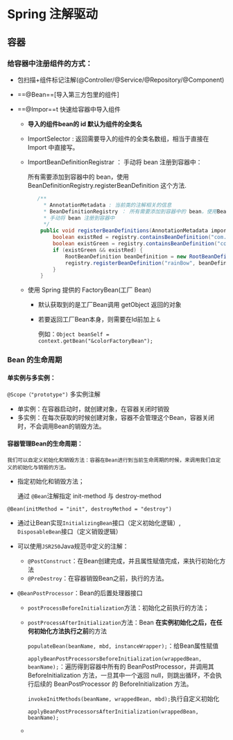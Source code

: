 # Spring 注解驱动

## 容器

### 给容器中注册组件的方式：

* 包扫描+组件标记注解(@Controller/@Service/@Repository/@Component)

* ==@Bean==[导入第三方包里的组件]

* ==@Impor==t 快速给容器中导入组件

  * **导入的组件bean的 id 默认为组件的全类名**

  * ImportSelector : 返回需要导入的组件的全类名数组，相当于直接在 Import 中直接写。

  * ImportBeanDefinitionRegistrar ： 手动将 bean 注册到容器中：

    所有需要添加到容器中的 bean，使用 BeanDefinitionRegistry.registerBeanDefinition 这个方法.

    ```java
       /**
         * AnnotationMetadata : 当前类的注解相关的信息
         * BeanDefinitionRegistry ： 所有需要添加到容器中的 bean，使用BeanDefinitionRegistry.registerBeanDefinition 这个方法
         * 手动将 bean 注册到容器中
         */
        public void registerBeanDefinitions(AnnotationMetadata importingClassMetadata, BeanDefinitionRegistry registry) {
            boolean existRed = registry.containsBeanDefinition("com.atguigu.bean.Red");
            boolean existGreen = registry.containsBeanDefinition("com.atguigu.bean.Green");
            if (existGreen && existRed) {
                RootBeanDefinition beanDefinition = new RootBeanDefinition(RainBow.class);
                registry.registerBeanDefinition("rainBow", beanDefinition);
            }
        }
    ```

  * 使用 Spring 提供的 FactoryBean(工厂 Bean)

    * 默认获取到的是工厂Bean调用 getObject 返回的对象

    * 若要返回工厂Bean本身，则需要在Id前加上 `&`

       例如：`Object beanSelf = context.getBean("&colorFactoryBean");`

### Bean 的生命周期

####  单实例与多实例：

`@Scope（"prototype")` 多实例注解

*  单实例：在容器启动时，就创建对象，在容器关闭时销毁
*  多实例：在每次获取的时候创建对象，容器不会管理这个Bean，容器关闭时，不会调用Bean的销毁方法。

#### 容器管理Bean的生命周期：

	我们可以自定义初始化和销毁方法：容器在Bean进行到当前生命周期的时候，来调用我们自定		义的初始化与销毁的方法。

*  指定初始化和销毁方法；

  	通过 `@Bean`注解指定 init-method 与 destroy-method

  `@Bean(initMethod = "init", destroyMethod = "destroy")`

* 通过让Bean实现`InitializingBean`接口（定义初始化逻辑）, `DisposableBean`接口（定义销毁逻辑）

* 可以使用`JSR250`Java规范中定义的注解：

  * `@PostConstruct`：在Bean创建完成，并且属性赋值完成，来执行初始化方法
  * `@PreDestroy`：在容器销毁Bean之前，执行的方法。

* `@BeanPostProcessor`：Bean的后置处理器接口

  * `postProcessBeforeInitialization`方法：初始化之前执行的方法；

  * `postProcessAfterInitialization`方法：Bean **在实例初始化之后，在任何初始化方法执行之前**的方法

    `populateBean(beanName, mbd, instanceWrapper);`：给Bean属性赋值

    `applyBeanPostProcessorsBeforeInitialization(wrappedBean, beanName);`：遍历得到容器中所有的 BeanPostProcessor，并调用其 BeforeInitialization 方法，一旦其中一个返回 null，则跳出循环，不会执行后续的 BeanPostProcessor 的 BeforeInitialization 方法。

    `invokeInitMethods(beanName, wrappedBean, mbd);`执行自定义初始化

    `applyBeanPostProcessorsAfterInitialization(wrappedBean, beanName);`

  * 









